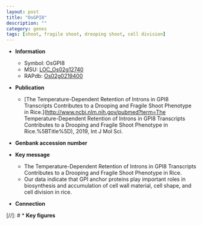 ```yaml
---
layout: post
title: "OsGPI8"
description: ""
category: genes
tags: [shoot, fragile shoot, drooping shoot, cell division]
---
```


* **Information**  
    + Symbol: OsGPI8  
    + MSU: [LOC_Os02g12740](http://rice.uga.edu/cgi-bin/ORF_infopage.cgi?orf=LOC_Os02g12740)  
    + RAPdb: [Os02g0219400](http://rapdb.dna.affrc.go.jp/viewer/gbrowse_details/irgsp1?name=Os02g0219400)  

* **Publication**  
    + [The Temperature-Dependent Retention of Introns in GPI8 Transcripts Contributes to a Drooping and Fragile Shoot Phenotype in Rice.](http://www.ncbi.nlm.nih.gov/pubmed?term=The Temperature-Dependent Retention of Introns in GPI8 Transcripts Contributes to a Drooping and Fragile Shoot Phenotype in Rice.%5BTitle%5D), 2019, Int J Mol Sci.

* **Genbank accession number**  

* **Key message**  
    + The Temperature-Dependent Retention of Introns in GPI8 Transcripts Contributes to a Drooping and Fragile Shoot Phenotype in Rice.
    + Our data indicate that GPI anchor proteins play important roles in biosynthesis and accumulation of cell wall material, cell shape, and cell division in rice.

* **Connection**  

[//]: # * **Key figures**  


